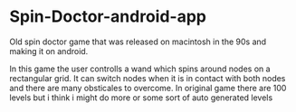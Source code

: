 # Spin-Doctor-android-app
Old spin doctor game that was released on macintosh in the 90s and making it on android.

In this game the user controlls a wand which spins around nodes on a rectangular grid. It can switch nodes when
it is in contact with both nodes and there are many obsticales to overcome. In original game there are 100 levels but i think i might do more
or some sort of auto generated levels

